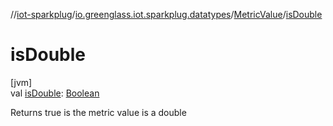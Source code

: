 //[iot-sparkplug](../../../index.md)/[io.greenglass.iot.sparkplug.datatypes](../index.md)/[MetricValue](index.md)/[isDouble](is-double.md)

# isDouble

[jvm]\
val [isDouble](is-double.md): [Boolean](https://kotlinlang.org/api/latest/jvm/stdlib/kotlin/-boolean/index.html)

Returns true is the metric value is a double
